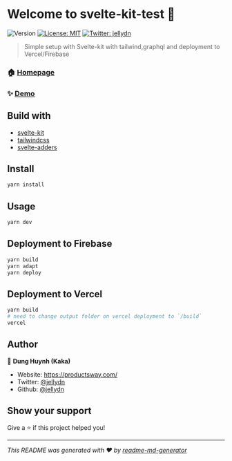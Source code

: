# Welcome to svelte-kit-test 👋

![Version](https://img.shields.io/badge/version-0.0.1-blue.svg?cacheSeconds=2592000)
[![License: MIT](https://img.shields.io/badge/License-MIT-yellow.svg)](#)
[![Twitter: jellydn](https://img.shields.io/twitter/follow/jellydn.svg?style=social)](https://twitter.com/jellydn)

> Simple setup with Svelte-kit with tailwind,graphql and deployment to Vercel/Firebase

### 🏠 [Homepage](https://svelte-kit-test.web.app/)

### ✨ [Demo](https://svelte-kit-test.dunghd.vercel.app/)

## Build with

- [svelte-kit](https://svelte.dev/blog/whats-the-deal-with-sveltekit)
- [tailwindcss](https://tailwindcss.com/)
- [svelte-adders](https://github.com/svelte-add/svelte-adders)

## Install

```sh
yarn install
```

## Usage

```sh
yarn dev
```

## Deployment to Firebase

```sh
yarn build
yarn adapt
yarn deploy
```

## Deployment to Vercel

```sh
yarn build
# need to change output folder on vercel deployment to `/build`
vercel
```

## Author

👤 **Dung Huynh (Kaka)**

- Website: https://productsway.com/
- Twitter: [@jellydn](https://twitter.com/jellydn)
- Github: [@jellydn](https://github.com/jellydn)

## Show your support

Give a ⭐️ if this project helped you!

---

_This README was generated with ❤️ by [readme-md-generator](https://github.com/kefranabg/readme-md-generator)_
